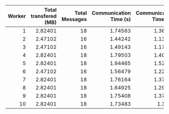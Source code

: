 |   Worker |   Total transfered (MB) |   Total Messages |   Communication Time (s) |   Communication Time (%) |   Work Time (s) |   Work Time (%) |   Other Time (s) |   Other Time (%) |
|---------:|------------------------:|-----------------:|-------------------------:|-------------------------:|----------------:|----------------:|-----------------:|-----------------:|
|        1 |                 2.82401 |               18 |                  1.74563 |                  1.36689 |         84.138  |         65.8832 |          41.8243 |          32.75   |
|        2 |                 2.47102 |               16 |                  1.44242 |                  1.13168 |         78.6084 |         61.6735 |          47.4082 |          37.1949 |
|        3 |                 2.47102 |               16 |                  1.49143 |                  1.17357 |         81.3448 |         64.0081 |          44.2489 |          34.8183 |
|        4 |                 2.82401 |               18 |                  1.79503 |                  1.40569 |         81.249  |         63.626  |          44.6537 |          34.9683 |
|        5 |                 2.82401 |               18 |                  1.94465 |                  1.52161 |         81.6964 |         63.9244 |          44.1606 |          34.554  |
|        6 |                 2.47102 |               16 |                  1.56479 |                  1.22983 |         76.2183 |         59.9031 |          49.4528 |          38.867  |
|        7 |                 2.82401 |               18 |                  1.76164 |                  1.37634 |         86.6892 |         67.7286 |          39.5441 |          30.895  |
|        8 |                 2.82401 |               18 |                  1.64925 |                  1.29317 |         87.4202 |         68.5458 |          38.4659 |          30.161  |
|        9 |                 2.82401 |               18 |                  1.75408 |                  1.37252 |         96.1227 |         75.2138 |          29.9225 |          23.4136 |
|       10 |                 2.82401 |               18 |                  1.73483 |                  1.3587  |         77.5568 |         60.7417 |          48.3914 |          37.8996 |